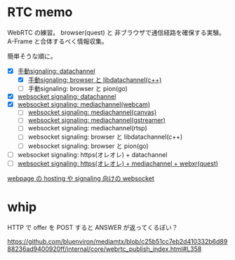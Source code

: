 # RTC memo

WebRTC の練習。
browser(quest) と 非ブラウザで通信経路を確保する実験。
A-Frame と合体するべく情報収集。

簡単そうな順に。

- [x] [手動signaling: datachannel](./copypaste_datachannel/README.md)
  - [x] [手動signaling: browser と libdatachannel(c++)](./libdatachannel/README.md)
  - [ ] 手動signaling: browser と pion(go)
- [x] [websocket signaling: datachannel](./ws_datachannel/README.md)
- [x] [websocket signaling: mediachannel(webcam)](./ws_mediachannel/README.md)
  - [ ] [websocket signaling: mediachannel(canvas)](./mediachannel_canvas/README.md)
  - [ ] [websocket signaling: mediachannel(gstreamer)](./mediachannel_gst/README.md)
  - [ ] websocket signaling: mediachannel(rtsp)
  - [ ] websocket signaling: browser と libdatachannel(c++)
  - [ ] websocket signaling: browser と pion(go)
- [ ] websocket signaling: https(オレオレ) + datachannel
- [ ] [websocket signaling: https(オレオレ) + mediachannel + webxr(quest)](./rtc_xr/README.md)

[webpage の hosting や signaling 向けの websocket](./server/README.md)

# whip

HTTP で offer を POST すると ANSWER が返ってくるぽい？

https://github.com/bluenviron/mediamtx/blob/c25b51cc7eb2d410332b6d8988236ad9400920ff/internal/core/webrtc_publish_index.html#L358

